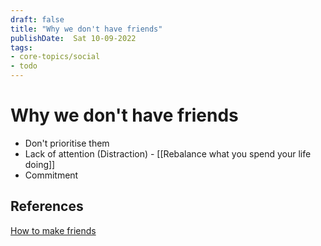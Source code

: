 ```yaml
---
draft: false
title: "Why we don't have friends"
publishDate:  Sat 10-09-2022
tags:
- core-topics/social
- todo
---
```



# Why we don't have friends

- Don't prioritise them
- Lack of attention (Distraction) - [[Rebalance what you spend your life doing]]
- Commitment 

## References

[How to make friends](https://www.youtube.com/watch?v=I9hJ_Rux9y0)